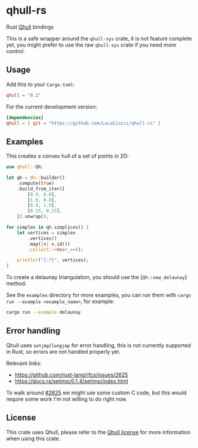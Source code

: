# qhull-rs
 Rust [Qhull](http://www.qhull.org/) bindings

This is a safe wrapper around the `qhull-sys` crate, it is not feature complete yet, you might prefer to use the raw `qhull-sys` crate if you need more control.

## Usage

Add this to your `Cargo.toml`:

```toml
qhull = "0.2"
```

For the current development version:
```toml
[dependencies]
qhull = { git = "https://github.com/LucaCiucci/qhull-rs" }
```

## Examples

This creates a convex hull of a set of points in 2D:
```rust
use qhull::Qh;

let qh = Qh::builder()
    .compute(true)
    .build_from_iter([
        [0.0, 0.0],
        [1.0, 0.0],
        [0.0, 1.0],
        [0.25, 0.25],
    ]).unwrap();

for simplex in qh.simplices() {
    let vertices = simplex
        .vertices()
        .map(|v| v.id())
        .collect::<Vec<_>>();

    println!("{:?}", vertices);
}
```

To create a delaunay triangulation, you should use the [`Qh::new_delaunay`] method.

See the `examples` directory for more examples, you can run them with `cargo run --example <example_name>`, for example:

```sh
cargo run --example delaunay
```

## Error handling

Qhull uses `setjmp`/`longjmp` for error handling, this is not currently supported in Rust, so errors are not handled properly yet.

Relevant links:
- https://github.com/rust-lang/rfcs/issues/2625
- https://docs.rs/setjmp/0.1.4/setjmp/index.html

To walk around [\#2625](https://github.com/rust-lang/rfcs/issues/2625) we might use some custom C code, but this would require some work I'm not willing to do right now.

## License

This crate uses Qhull, please refer to the [Qhull license](http://www.qhull.org/COPYING.txt) for more information when using this crate.